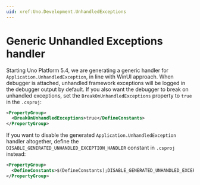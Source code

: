 ```yaml
---
uid: xref:Uno.Development.UnhandledExceptions
---
```


# Generic Unhandled Exceptions handler

Starting Uno Platform 5.4, we are generating a generic handler for `Application.UnhandledException`, in line with WinUI approach. When debugger is attached, unhandled framework exceptions will be logged in the debugger output by default. If you also want the debugger to break on unhandled exceptions, set the `BreakOnUnhandledExceptions` property to `true` in the `.csproj`:

```xml
<PropertyGroup>
  <BreakOnUnhandledExceptions>true</DefineConstants>
</PropertyGroup>
```

If you want to disable the generated `Application.UnhandledException` handler altogether, define the `DISABLE_GENERATED_UNHANDLED_EXCEPTION_HANDLER` constant in `.csproj` instead:

```xml
<PropertyGroup>
  <DefineConstants>$(DefineConstants);DISABLE_GENERATED_UNHANDLED_EXCEPTION_HANDLER</DefineConstants>
</PropertyGroup>
```
